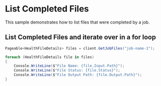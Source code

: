# List Completed Files

This sample demonstrates how to list files that were completed by a job.


## List Completed Files and iterate over in a for loop

```C# Snippet:AzHealthDeidSample4_ListCompletedFiles
Pageable<HealthFileDetails> files = client.GetJobFiles("job-name-1");

foreach (HealthFileDetails file in files)
{
    Console.WriteLine($"File Name: {file.Input.Path}");
    Console.WriteLine($"File Status: {file.Status}");
    Console.WriteLine($"File Output Path: {file.Output.Path}");
}
```
